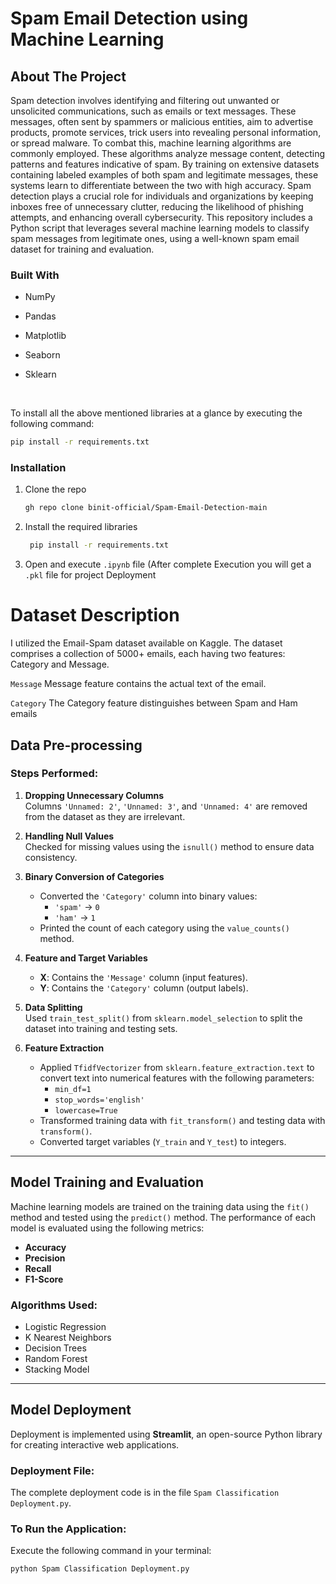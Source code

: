 # Spam Email Detection using Machine Learning 


<!-- ABOUT THE PROJECT -->
## About The Project

Spam detection involves identifying and filtering out unwanted or unsolicited communications, such as emails or text messages. These messages, often sent by spammers or malicious entities, aim to advertise products, promote services, trick users into revealing personal information, or spread malware. To combat this, machine learning algorithms are commonly employed. These algorithms analyze message content, detecting patterns and features indicative of spam. By training on extensive datasets containing labeled examples of both spam and legitimate messages, these systems learn to differentiate between the two with high accuracy. Spam detection plays a crucial role for individuals and organizations by keeping inboxes free of unnecessary clutter, reducing the likelihood of phishing attempts, and enhancing overall cybersecurity. This repository includes a Python script that leverages several machine learning models to classify spam messages from legitimate ones, using a well-known spam email dataset for training and evaluation.
### Built With

 - NumPy
 
 - Pandas

 - Matplotlib

 - Seaborn

 - Sklearn
 
 <br>
 
 To install all the above mentioned libraries at a glance by executing the following command:
 
  ```sh
  pip install -r requirements.txt
  ```

<!-- GETTING STARTED -->


### Installation

1. Clone the repo

   ```sh
   gh repo clone binit-official/Spam-Email-Detection-main 
   ```
2. Install the required libraries

   ```sh
    pip install -r requirements.txt
   ```
3. Open and execute ```.ipynb``` file (After complete Execution you will get a ```.pkl``` file for project Deployment

# Dataset Description

I utilized the Email-Spam dataset available on Kaggle. The dataset comprises a collection of 5000+ emails, each having two features: Category and Message. 

```Message```   Message feature contains the actual text of the email. 

```Category```  The Category feature distinguishes between Spam and Ham emails

## Data Pre-processing

### Steps Performed:
1. **Dropping Unnecessary Columns**  
   Columns `'Unnamed: 2'`, `'Unnamed: 3'`, and `'Unnamed: 4'` are removed from the dataset as they are irrelevant.

2. **Handling Null Values**  
   Checked for missing values using the `isnull()` method to ensure data consistency.

3. **Binary Conversion of Categories**  
   - Converted the `'Category'` column into binary values:  
     - `'spam'` → `0`  
     - `'ham'` → `1`  
   - Printed the count of each category using the `value_counts()` method.

4. **Feature and Target Variables**  
   - **X**: Contains the `'Message'` column (input features).  
   - **Y**: Contains the `'Category'` column (output labels).

5. **Data Splitting**  
   Used `train_test_split()` from `sklearn.model_selection` to split the dataset into training and testing sets.

6. **Feature Extraction**  
   - Applied `TfidfVectorizer` from `sklearn.feature_extraction.text` to convert text into numerical features with the following parameters:  
     - `min_df=1`  
     - `stop_words='english'`  
     - `lowercase=True`  
   - Transformed training data with `fit_transform()` and testing data with `transform()`.  
   - Converted target variables (`Y_train` and `Y_test`) to integers.

---

## Model Training and Evaluation

Machine learning models are trained on the training data using the `fit()` method and tested using the `predict()` method. The performance of each model is evaluated using the following metrics:  
- **Accuracy**  
- **Precision**  
- **Recall**  
- **F1-Score**

### Algorithms Used:
- Logistic Regression  
- K Nearest Neighbors  
- Decision Trees  
- Random Forest  
- Stacking Model  

---

## Model Deployment

Deployment is implemented using **Streamlit**, an open-source Python library for creating interactive web applications.

### Deployment File:
The complete deployment code is in the file `Spam Classification Deployment.py`.

### To Run the Application:
Execute the following command in your terminal:  
```sh
python Spam Classification Deployment.py
```
  

